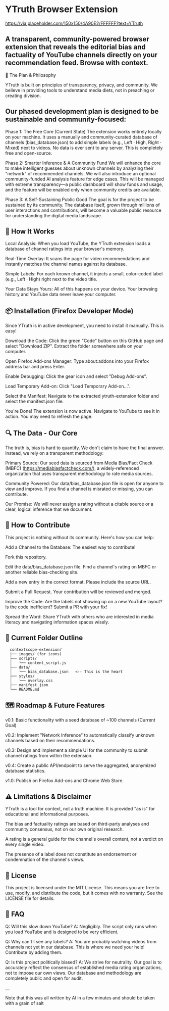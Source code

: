 # YTruth Browser Extension

https://via.placeholder.com/150x150/4A90E2/FFFFFF?text=YTruth <!-- Replace with your actual logo -->

## A transparent, community-powered browser extension that reveals the editorial bias and factuality of YouTube channels directly on your recommendation feed. Browse with context.
🧭 The Plan & Philosophy

YTruth is built on principles of transparency, privacy, and community. We believe in providing tools to understand media diets, not in preaching or creating division.

## Our phased development plan is designed to be sustainable and community-focused:

Phase 1: The Free Core (Current State)
    The extension works entirely locally on your machine. It uses a manually and community-curated database of channels (bias_database.json) to add simple labels (e.g., Left · High, Right · Mixed) next to videos. No data is ever sent to any server. This is completely free and open-source.

Phase 2: Smarter Inference & A Community Fund
    We will enhance the core to make intelligent guesses about unknown channels by analyzing their "network" of recommended channels. We will also introduce an optional community-funded AI analysis feature for edge cases. This will be managed with extreme transparency—a public dashboard will show funds and usage, and the feature will be enabled only when community credits are available.

Phase 3: A Self-Sustaining Public Good
    The goal is for the project to be sustained by its community. The database itself, grown through millions of user interactions and contributions, will become a valuable public resource for understanding the digital media landscape.

## 🚀 How It Works

Local Analysis: When you load YouTube, the YTruth extension loads a database of channel ratings into your browser's memory.

Real-Time Overlay: It scans the page for video recommendations and instantly matches the channel names against its database.

Simple Labels: For each known channel, it injects a small, color-coded label (e.g., Left · High) right next to the video title.

Your Data Stays Yours: All of this happens on your device. Your browsing history and YouTube data never leave your computer.

## 📦 Installation (Firefox Developer Mode)

Since YTruth is in active development, you need to install it manually. This is easy!

Download the Code: Click the green "Code" button on this GitHub page and select "Download ZIP". Extract the folder somewhere safe on your computer.

Open Firefox Add-ons Manager: Type about:addons into your Firefox address bar and press Enter.

Enable Debugging: Click the gear icon and select "Debug Add-ons".

Load Temporary Add-on: Click "Load Temporary Add-on...".

Select the Manifest: Navigate to the extracted ytruth-extension folder and select the manifest.json file.

You're Done! The extension is now active. Navigate to YouTube to see it in action. You may need to refresh the page.

## 🔍 The Data - Our Core

The truth is, bias is hard to quantify. We don't claim to have the final answer. Instead, we rely on a transparent methodology:

Primary Source: Our seed data is sourced from Media Bias/Fact Check (MBFC) (https://mediabiasfactcheck.com/), a widely-referenced organization that uses transparent methodology to rate media sources.

Community Powered: Our data/bias_database.json file is open for anyone to view and improve. If you find a channel is misrated or missing, you can contribute.

Our Promise: We will never assign a rating without a citable source or a clear, logical inference that we document.

## 🤝 How to Contribute

This project is nothing without its community. Here's how you can help:

Add a Channel to the Database: The easiest way to contribute!

Fork this repository.

Edit the data/bias_database.json file. Find a channel's rating on MBFC or another reliable bias-checking site.

Add a new entry in the correct format. Please include the source URL.

Submit a Pull Request. Your contribution will be reviewed and merged.

Improve the Code: Are the labels not showing up on a new YouTube layout? Is the code inefficient? Submit a PR with your fix!

Spread the Word: Share YTruth with others who are interested in media literacy and navigating information spaces wisely.


## 🤝 Current Folder Outline

      contextscope-extension/
      ├── images/ (for icons)
      ├── scripts/
      │   └── content_script.js
      ├── data/
      │   └── bias_database.json   <-- This is the heart
      ├── styles/
      │   └── overlay.css
      ├── manifest.json
      └── README.md


## 🗺️ Roadmap & Future Features

v0.1: Basic functionality with a seed database of ~100 channels (Current Goal)

v0.2: Implement "Network Inference" to automatically classify unknown channels based on their recommendations.

v0.3: Design and implement a simple UI for the community to submit channel ratings from within the extension.

v0.4: Create a public API/endpoint to serve the aggregated, anonymized database statistics.

v1.0: Publish on Firefox Add-ons and Chrome Web Store.

## ⚠️ Limitations & Disclaimer

YTruth is a tool for context, not a truth machine. It is provided "as is" for educational and informational purposes.

The bias and factuality ratings are based on third-party analyses and community consensus, not on our own original research.

A rating is a general guide for the channel's overall content, not a verdict on every single video.

The presence of a label does not constitute an endorsement or condemnation of the channel's views.

## 📜 License

This project is licensed under the MIT License. This means you are free to use, modify, and distribute the code, but it comes with no warranty. See the LICENSE file for details.

## 🙋 FAQ

Q: Will this slow down YouTube?
A: Negligibly. The script only runs when you load YouTube and is designed to be very efficient.

Q: Why can't I see any labels?
A: You are probably watching videos from channels not yet in our database. This is where we need your help! Contribute by adding them.

Q: Is this project politically biased?
A: We strive for neutrality. Our goal is to accurately reflect the consensus of established media rating organizations, not to impose our own views. Our database and methodology are completely public and open for audit.


__ 

Note that this was all written by AI in a few minutes and should be taken with a grain of salt
